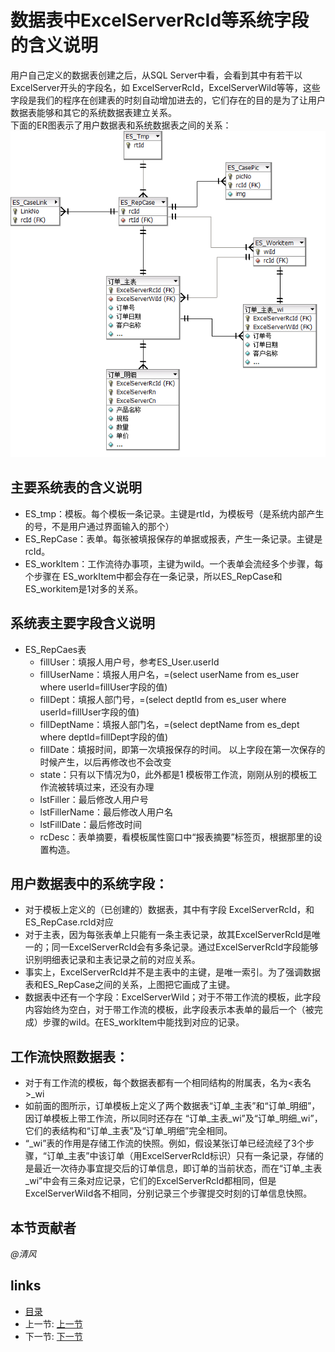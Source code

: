 # 数据表中ExcelServerRcId等系统字段的含义说明  
用户自己定义的数据表创建之后，从SQL Server中看，会看到其中有若干以ExcelServer开头的字段名，如 ExcelServerRcId，ExcelServerWiId等等，这些字段是我们的程序在创建表的时刻自动增加进去的，它们存在的目的是为了让用户数据表能够和其它的系统数据表建立关系。  
下面的ER图表示了用户数据表和系统数据表之间的关系：  
![](images/1.9.1.png)
 
## 主要系统表的含义说明
* ES_tmp：模板。每个模板一条记录。主键是rtId，为模板号（是系统内部产生的号，不是用户通过界面输入的那个） 
* ES_RepCase：表单。每张被填报保存的单据或报表，产生一条记录。主键是rcId。 
* ES_workItem：工作流待办事项，主键为wiId。一个表单会流经多个步骤，每个步骤在 ES_workItem中都会存在一条记录，所以ES_RepCase和ES_workitem是1对多的关系。

## 系统表主要字段含义说明
* ES_RepCaes表
	* fillUser：填报人用户号，参考ES_User.userId 
	* fillUserName：填报人用户名，=(select userName from es_user where userId=fillUser字段的值) 
	* fillDept：填报人部门号，=(select deptId from es_user where userId=fillUser字段的值) 
	* fillDeptName：填报人部门名，=(select deptName from es_dept where deptId=fillDept字段的值) 
	* fillDate：填报时间，即第一次填报保存的时间。 
以上字段在第一次保存的时候产生，以后再修改也不会改变  
	* state：只有以下情况为0，此外都是1
模板带工作流，刚刚从别的模板工作流被转填过来，还没有办理  
	* lstFiller：最后修改人用户号 
	* lstFillerName：最后修改人用户名 
	* lstFillDate：最后修改时间 
	* rcDesc：表单摘要，看模板属性窗口中“报表摘要”标签页，根据那里的设置构造。
	 
## 用户数据表中的系统字段：
 * 对于模板上定义的（已创建的）数据表，其中有字段 ExcelServerRcId，和ES_RepCase.rcId对应
 * 对于主表，因为每张表单上只能有一条主表记录，故其ExcelServerRcId是唯一的；同一ExcelServerRcId会有多条记录。通过ExcelServerRcId字段能够识别明细表记录和主表记录之前的对应关系。
 * 事实上，ExcelServerRcId并不是主表中的主键，是唯一索引。为了强调数据表和ES_RepCase之间的关系，上图把它画成了主键。
 * 数据表中还有一个字段：ExcelServerWiId；对于不带工作流的模板，此字段内容始终为空白，对于带工作流的模板，此字段表示本表单的最后一个（被完成）步骤的wiId。在ES_workItem中能找到对应的记录。

## 工作流快照数据表：
 * 对于有工作流的模板，每个数据表都有一个相同结构的附属表，名为<表名>_wi
 * 如前面的图所示，订单模板上定义了两个数据表“订单_主表”和“订单_明细”，因订单模板上带工作流，所以同时还存在 “订单_主表_wi”及“订单_明细_wi”，它们的表结构和“订单_主表”及“订单_明细”完全相同。
 * “_wi”表的作用是存储工作流的快照。例如，假设某张订单已经流经了3个步骤，“订单_主表”中该订单（用ExcelServerRcId标识）只有一条记录，存储的是最近一次待办事宜提交后的订单信息，即订单的当前状态，而在“订单_主表_wi”中会有三条对应记录，它们的ExcelServerRcId都相同，但是ExcelServerWiId各不相同，分别记录三个步骤提交时刻的订单信息快照。

## 本节贡献者
*@清风*

## links
  * [目录](<preface.md>)
  * 上一节: [上一节](<01.08.md>)
  * 下一节: [下一节](<01.10.md>)
